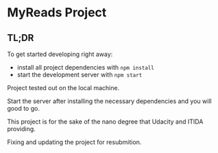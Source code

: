 # MyReads Project

## TL;DR

To get started developing right away:

- install all project dependencies with `npm install`
- start the development server with `npm start`

Project tested out on the local machine.

Start the server after installing the necessary dependencies and you will good to go.

This project is for the sake of the nano degree that Udacity and ITIDA providing.

Fixing and updating the project for resubmition.
